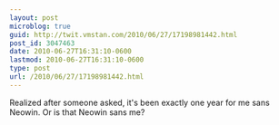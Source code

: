 ```yaml
---
layout: post
microblog: true
guid: http://twit.vmstan.com/2010/06/27/17198981442.html
post_id: 3047463
date: 2010-06-27T16:31:10-0600
lastmod: 2010-06-27T16:31:10-0600
type: post
url: /2010/06/27/17198981442.html
---
```

Realized after someone asked, it's been exactly one year for me sans Neowin. Or is that Neowin sans me?
